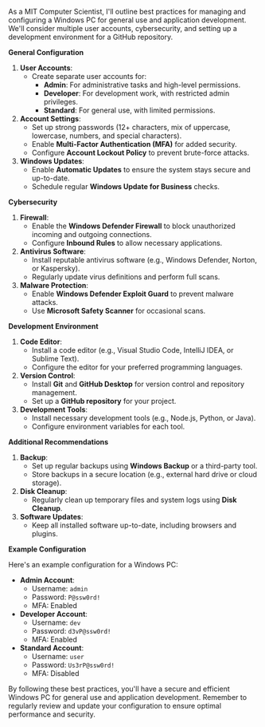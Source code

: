 As a MIT Computer Scientist, I'll outline best practices for managing and configuring a Windows PC for general use and application development. We'll consider multiple user accounts, cybersecurity, and setting up a development environment for a GitHub repository.

**General Configuration**

1. **User Accounts**:
	* Create separate user accounts for:
		+ **Admin**: For administrative tasks and high-level permissions.
		+ **Developer**: For development work, with restricted admin privileges.
		+ **Standard**: For general use, with limited permissions.
2. **Account Settings**:
	* Set up strong passwords (12+ characters, mix of uppercase, lowercase, numbers, and special characters).
	* Enable **Multi-Factor Authentication (MFA)** for added security.
	* Configure **Account Lockout Policy** to prevent brute-force attacks.
3. **Windows Updates**:
	* Enable **Automatic Updates** to ensure the system stays secure and up-to-date.
	* Schedule regular **Windows Update for Business** checks.

**Cybersecurity**

1. **Firewall**:
	* Enable the **Windows Defender Firewall** to block unauthorized incoming and outgoing connections.
	* Configure **Inbound Rules** to allow necessary applications.
2. **Antivirus Software**:
	* Install reputable antivirus software (e.g., Windows Defender, Norton, or Kaspersky).
	* Regularly update virus definitions and perform full scans.
3. **Malware Protection**:
	* Enable **Windows Defender Exploit Guard** to prevent malware attacks.
	* Use **Microsoft Safety Scanner** for occasional scans.

**Development Environment**

1. **Code Editor**:
	* Install a code editor (e.g., Visual Studio Code, IntelliJ IDEA, or Sublime Text).
	* Configure the editor for your preferred programming languages.
2. **Version Control**:
	* Install **Git** and **GitHub Desktop** for version control and repository management.
	* Set up a **GitHub repository** for your project.
3. **Development Tools**:
	* Install necessary development tools (e.g., Node.js, Python, or Java).
	* Configure environment variables for each tool.

**Additional Recommendations**

1. **Backup**:
	* Set up regular backups using **Windows Backup** or a third-party tool.
	* Store backups in a secure location (e.g., external hard drive or cloud storage).
2. **Disk Cleanup**:
	* Regularly clean up temporary files and system logs using **Disk Cleanup**.
3. **Software Updates**:
	* Keep all installed software up-to-date, including browsers and plugins.

**Example Configuration**

Here's an example configuration for a Windows PC:

- **Admin Account**:
	+ Username: `admin`
	+ Password: `P@ssw0rd!`
	+ MFA: Enabled
- **Developer Account**:
	+ Username: `dev`
	+ Password: `d3vP@ssw0rd!`
	+ MFA: Enabled
- **Standard Account**:
	+ Username: `user`
	+ Password: `Us3rP@ssw0rd!`
	+ MFA: Disabled

By following these best practices, you'll have a secure and efficient Windows PC for general use and application development. Remember to regularly review and update your configuration to ensure optimal performance and security.